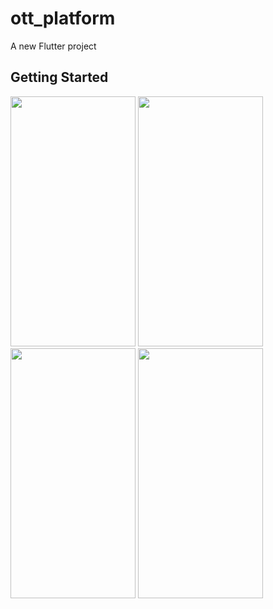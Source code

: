 # ott_platform

A new Flutter project

## Getting Started



<img src="https://github.com/userkrunal/ott_platform/assets/120082312/50a39114-518c-4ddd-b1ef-6a824690b4ef"  width="200" height="400">

<img src="https://github.com/userkrunal/ott_platform/assets/120082312/4a7e6310-3c21-4cca-bf45-84251b54d872"  width="200" height="400">

<img src="https://github.com/userkrunal/ott_platform/assets/120082312/ac093513-e653-48ff-be53-5c2f95fe87d9"  width="200" height="400">

<img src="https://github.com/userkrunal/ott_platform/assets/120082312/3c136d42-c4d0-4e5a-acb9-b83efce57b56"  width="200" height="400">







